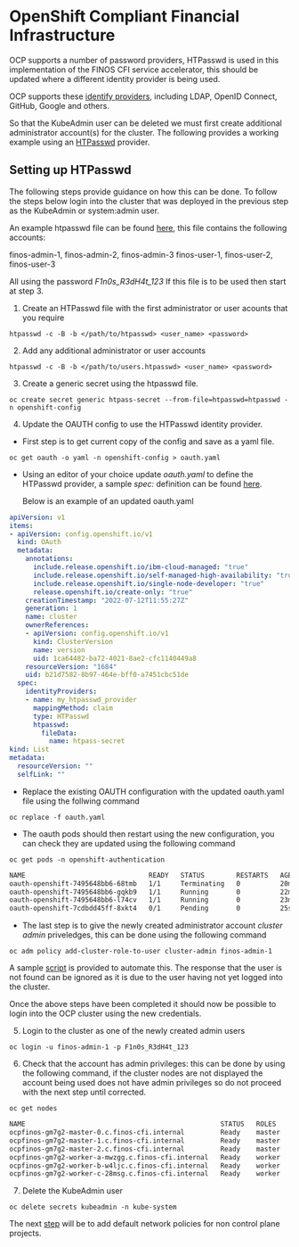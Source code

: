 # OpenShift Compliant Financial Infrastructure

OCP supports a number of password providers, HTPasswd is used in this implementation of the FINOS CFI service accelerator, this should be updated where a different identity provider is being used.

OCP supports these [identify providers](https://docs.openshift.com/container-platform/4.13/authentication/understanding-identity-provider.html), including LDAP, OpenID Connect, GitHub, Google and others. 

So that the KubeAdmin user can be deleted we must first create additional administrator account(s) for the cluster. The following provides a working example using an [HTPasswd](https://docs.openshift.com/container-platform/4.13/authentication/identity_providers/configuring-htpasswd-identity-provider.html) provider.

## Setting up HTPasswd 

The following steps provide guidance on how this can be done. To follow the steps below login into the cluster that was deployed in the previous step as the KubeAdmin or system:admin user. 

An example htpasswd file can be found [here](htpasswd), this file contains the following accounts:

finos-admin-1, finos-admin-2, finos-admin-3 
finos-user-1, finos-user-2, finos-user-3 

All using the password *F1n0s_R3dH4t_123* If this file is to be used then start at step 3.

1. Create an HTPasswd file with the first administrator or user acounts that you require

```shell
htpasswd -c -B -b </path/to/htpasswd> <user_name> <password>
```

2. Add any additional administrator or user accounts

```shell
htpasswd -c -B -b </path/to/users.htpasswd> <user_name> <password>
```

3. Create a generic secret using the htpasswd file.

```shell
oc create secret generic htpass-secret --from-file=htpasswd=htpasswd -n openshift-config
```

4. Update the OAUTH config to use the HTPasswd identity provider. 
- First step is to get current copy of the config and save as a yaml file.

```shell
oc get oauth -o yaml -n openshift-config > oauth.yaml
```

  - Using an editor of your choice update *oauth.yaml* to define the HTPasswd provider, a sample *spec:* definition can be found [here](sample_htpasswd_provider_oauth.yaml).

    Below is an example of an updated oauth.yaml

```yaml
apiVersion: v1
items:
- apiVersion: config.openshift.io/v1
  kind: OAuth
  metadata:
    annotations:
      include.release.openshift.io/ibm-cloud-managed: "true"
      include.release.openshift.io/self-managed-high-availability: "true"
      include.release.openshift.io/single-node-developer: "true"
      release.openshift.io/create-only: "true"
    creationTimestamp: "2022-07-12T11:55:27Z"
    generation: 1
    name: cluster
    ownerReferences:
    - apiVersion: config.openshift.io/v1
      kind: ClusterVersion
      name: version
      uid: 1ca64482-ba72-4021-8ae2-cfc1140449a8
    resourceVersion: "1684"
    uid: b21d7582-8b97-464e-bff0-a7451cbc51de
  spec:
    identityProviders:
    - name: my_htpasswd_provider
      mappingMethod: claim
      type: HTPasswd
      htpasswd:
        fileData:
          name: htpass-secret
kind: List
metadata:
  resourceVersion: ""
  selfLink: ""
```

  - Replace the existing OAUTH configuration with the updated oauth.yaml file using the follwing command

```shell
oc replace -f oauth.yaml
```

  - The oauth pods should then restart using the new configuration, you can check they are updated using the following command

```shell
oc get pods -n openshift-authentication
```

```bash
NAME                               READY   STATUS        RESTARTS   AGE
oauth-openshift-7495648bb6-68tmb   1/1     Terminating   0          20m
oauth-openshift-7495648bb6-gqkb9   1/1     Running       0          22m
oauth-openshift-7495648bb6-l74cv   1/1     Running       0          23m
oauth-openshift-7cdbdd45ff-8xkt4   0/1     Pending       0          25s
```


  - The last step is to give the newly created administrator account *cluster admin* priveledges, this can be done using the following command

```shell
oc adm policy add-cluster-role-to-user cluster-admin finos-admin-1
```

A sample [script](add_cluster_admin_role.sh) is provided to automate this. The response that the user is not found can be ignored as it is due to the user having not yet logged into the cluster.  

Once the above steps have been completed it should now be possible to login into the OCP cluster using the new credentials. 

5. Login to the cluster as one of the newly created admin users

```shell
oc login -u finos-admin-1 -p F1n0s_R3dH4t_123
```

6. Check that the account has admin privileges: this can be done by using the following command, if the cluster nodes are not displayed the account being used does not have admin privileges so do not proceed with the next step until corrected.

```shell
oc get nodes
```

```bash
NAME                                                 STATUS   ROLES    AGE   VERSION
ocpfinos-gm7g2-master-0.c.finos-cfi.internal         Ready    master   44m   v1.23.3+e419edf
ocpfinos-gm7g2-master-1.c.finos-cfi.internal         Ready    master   45m   v1.23.3+e419edf
ocpfinos-gm7g2-master-2.c.finos-cfi.internal         Ready    master   44m   v1.23.3+e419edf
ocpfinos-gm7g2-worker-a-mwzgg.c.finos-cfi.internal   Ready    worker   27m   v1.23.3+e419edf
ocpfinos-gm7g2-worker-b-w4ljc.c.finos-cfi.internal   Ready    worker   27m   v1.23.3+e419edf
ocpfinos-gm7g2-worker-c-28msg.c.finos-cfi.internal   Ready    worker   26m   v1.23.3+e419edf
```

7. Delete the KubeAdmin user 

```shell
oc delete secrets kubeadmin -n kube-system
```


The next [step](/gcp/03_default_network_policy/default_network_policy_implementation.md) will be to add default network policies for non control plane projects. 
